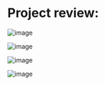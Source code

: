 # Project review:
![image](https://user-images.githubusercontent.com/59040451/155483830-bef56eec-b608-4c2a-8d95-407cffbd599f.png)

![image](https://user-images.githubusercontent.com/59040451/155483889-95894936-e3fc-4bed-9efc-4f18f81c83fd.png)

![image](https://user-images.githubusercontent.com/59040451/155483945-fef805a6-ca1c-4bd3-b14a-980f950c2115.png)

![image](https://user-images.githubusercontent.com/59040451/155483986-cc8f8f1b-6076-4dbe-935d-94c5b09fbeea.png)
